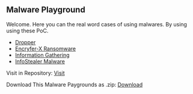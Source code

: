 ## Malware Playground

Welcome. Here you can the real word cases of using malwares. By using using these PoC.

* [Dropper](./dropper/)
* [Encryfer-X Ransomware](./Encryfer/Encryfer-X/)
* [Information Gathering](./Information%20Gathering/)
* [InfoStealer Malware](./InfoStealer/)

Visit in Repository: [Visit](https://github.com/Whitecat18/Rust-for-Malware-Development/tree/main/Malware-Samples)

Download This Malware Paygrounds as .zip: [Download](https://download.5mukx.site/#/home?url=https://github.com/Whitecat18/Rust-for-Malware-Development/tree/main/Malware-Samples)
